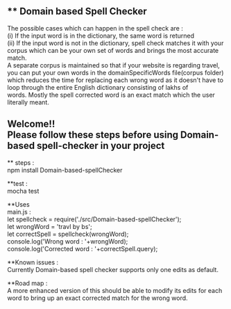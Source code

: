 ** Domain based Spell Checker<br/>
 --------------------------------------------------------------------------------
 The possible cases   which can happen in the spell check are :<br/>
     (i) If the input word is in the dictionary, the same word is returned<br/>
    (ii) If the input word is not in the dictionary, spell check matches it with your <br/> corpus which can be your own set of words and brings the most accurate match.<br/>
 A separate corpus is maintained so that if your website is regarding travel, you can put your own words in the domainSpecificWords file(corpus folder) which reduces the time for replacing each wrong word as it doesn't have to loop through the entire English dictionary consisting of lakhs of <br/> words. Mostly the spell corrected word is an exact match which the user literally meant.<br/>

 Welcome!!<br/>
 Please follow these steps before using Domain-based spell-checker in your project<br/>
--------------------------------------------------------------------------------
 ** steps : <br/>
 npm install Domain-based-spellChecker<br/>

 **test : <br/>
   mocha test<br/>

 **Uses  <br/>
  main.js :<br/>
 let spellcheck = require('./src/Domain-based-spellChecker');<br/>
 let wrongWord = 'travl by bs';<br/>
 let correctSpell = spellcheck(wrongWord);<br/>
 console.log('Wrong word     : '+wrongWord);<br/>
 console.log('Corrected word : '+correctSpell.query);<br/>

 **Known issues : <br/>
   Currently Domain-based spell checker supports only one edits as default.

 **Road map : <br/>
   A more enhanced version of this should be able to modify its edits for each word to bring up an exact corrected match for the   wrong word.
